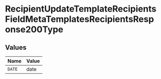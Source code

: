# RecipientUpdateTemplateRecipientsFieldMetaTemplatesRecipientsResponse200Type


## Values

| Name   | Value  |
| ------ | ------ |
| `DATE` | date   |